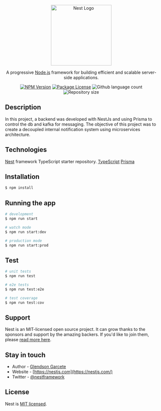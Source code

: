 <p align="center">
  <a href="http://nestjs.com/" target="blank"><img src="https://nestjs.com/img/logo-small.svg" width="200" alt="Nest Logo" /></a>
</p>

[circleci-image]: https://img.shields.io/circleci/build/github/nestjs/nest/master?token=abc123def456
[circleci-url]: https://circleci.com/gh/nestjs/nest

  <p align="center">A progressive <a href="http://nodejs.org" target="_blank">Node.js</a> framework for building efficient and scalable server-side applications.</p>
    <p align="center">
<a href="https://www.npmjs.com/~nestjscore" target="_blank"><img src="https://img.shields.io/npm/v/@nestjs/core.svg" alt="NPM Version" /></a>
<a href="https://www.npmjs.com/~nestjscore" target="_blank"><img src="https://img.shields.io/npm/l/@nestjs/core.svg" alt="Package License" /></a>
<a hr<img alt="Github top language" src="https://img.shields.io/github/languages/top/glendson/notification-service?color=56BEB8">
  <img alt="Github language count" src="https://img.shields.io/github/languages/count/glendson/notification-service?color=56BEB8">
  <img alt="Repository size" src="https://img.shields.io/github/repo-size/glendson/notification-service?color=56BEB8">
</p>
  <!--[![Backers on Open Collective](https://opencollective.com/nest/backers/badge.svg)](https://opencollective.com/nest#backer)
  [![Sponsors on Open Collective](https://opencollective.com/nest/sponsors/badge.svg)](https://opencollective.com/nest#sponsor)-->

## Description

In this project, a backend was developed with NestJs and using Prisma to control the db and kafka for messaging. The objective of this project was to create a decoupled internal notification system using microservices architecture.

## Technologies
[Nest](https://github.com/nestjs/nest) framework TypeScript starter repository.
[TypeScript](https://www.typescriptlang.org/)
[Prisma](https://www.prisma.io/)

## Installation

```bash
$ npm install
```

## Running the app

```bash
# development
$ npm run start

# watch mode
$ npm run start:dev

# production mode
$ npm run start:prod
```

## Test

```bash
# unit tests
$ npm run test

# e2e tests
$ npm run test:e2e

# test coverage
$ npm run test:cov
```

## Support

Nest is an MIT-licensed open source project. It can grow thanks to the sponsors and support by the amazing backers. If you'd like to join them, please [read more here](https://docs.nestjs.com/support).

## Stay in touch

- Author - [Glendson Garcete](https://www.linkedin.com/in/glendson-zeus-tomazetto-garcete-a2a0b190/)
- Website - [https://nestjs.com](https://nestjs.com/)
- Twitter - [@nestframework](https://twitter.com/nestframework)

## License

Nest is [MIT licensed](LICENSE).
